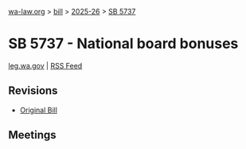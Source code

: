 [wa-law.org](/) > [bill](/bill/) > [2025-26](/bill/2025-26/) > [SB 5737](/bill/2025-26/sb/5737/)

# SB 5737 - National board bonuses
[leg.wa.gov](https://app.leg.wa.gov/billsummary?BillNumber=5737&Year=2025&Initiative=false) | [RSS Feed](./rss.xml)

## Revisions
* [Original Bill](1/)

## Meetings